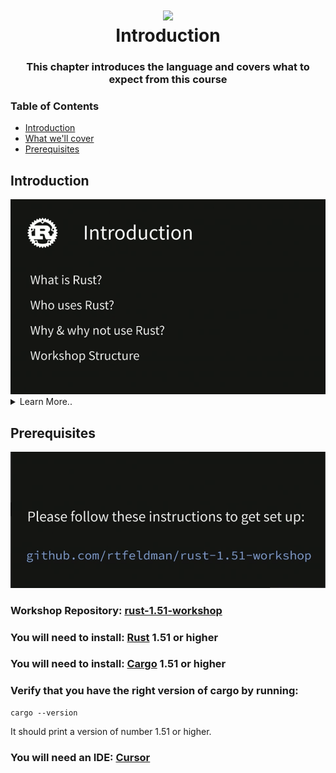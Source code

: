 <h1 align="center"><img style="width: 100px;" src="https://external-content.duckduckgo.com/iu/?u=https%3A%2F%2Fwww.freecodecamp.org%2Fnews%2Fcontent%2Fimages%2F2021%2F01%2Frust-mascot.png&f=1&nofb=1&ipt=49a62143c3bb2d19d7862d393b87d3523cc07ab93607ba75d762567ef73c7177" /> </br> Introduction</h1>

<h3 align="center">This chapter introduces the language and covers what to expect from this course</h3>

###  Table of Contents
  - [Introduction](#introduction)
  - [What we'll cover](#what-we'll-cover)
  - [Prerequisites](#prerequisites)

## Introduction
<img src="../assets/what-is-rust.png" />

<details>
 <summary>Learn More..</summary>

 - **What is Rust?**
    - from _rust-lang.org_
      - "A language empowering everyone to build reliable and efficient software."
    - **Rust compiles to either**
     - *machine code* (01110101101011001111)
       - Compiles to a binary exectuble -> `.exe` on windows linux, or macos
       - Rusts compiler is built on top of llvm which is also used by languages like c, c++ and swift
     - *WEBASSEMBLY (WASM)*
      - WASM lets you run Rust in the browser
    - **Rust does not support cross binary compilation (can you use your macbook to package a rust binary for mac as well as windows and linux)**
      - To accomplish this your program must be run on each device to be packages for that os
      - VM usage are more common to accomplish this
    - **Rust does not supports classes and inheritance like other languages, it uses structs and implementation blocks instead**
    - **The three main concepts of Rusts automatice memory management system are** ->
      - [Ownership](../ownership/)
      - [Borrowing](../borrowing)
      - [Lifetimes](../lifetimes)

 - **Who uses Rust?**
    - All sorts of orgs use Rust
     - The most notable is `moz://a`, they were bank rolling rust dev for the first decade of its life
     - `Microsoft` are currently rewriting alot of its system code in Rust
     - `Dropbox` has been using rust to improve some perf with their syncing engine
     - As well as many other big and small companies across various domains
- **What can I build with Rust**?
  - *Web Servers*
  - *Command-Line Interfaces*
  - *build tooling, used to build frontends*
  - *Native desktop applications*
  - *In-browser apps via WebAssembly*
  - *https://makepad.dev (fully featured ide that runs 60fps on your phone)*
  - *Performance-intensive libraries*
  - *Operating Systems(!)*

- **Why Use Rust?**
  - *Speed*
  - *Performance*
  - *Going Real Fast*
    - Rust unlocks the maximum speed you can get out of your hardware

  - **High Performance Language Timeline**
    - *1972*
      - `C` came out in 1972 and is still widely used because of its unmatched performance, it is often referred to as a portable webassembly because its about as low level as you can get and get complete control of your hardware
    - *1985*
      - `C++` is one of the most popular and high performing languages out there, one of the main goals of `c++` was to introduce OOP to `C` while still maintaining the level of control and performance as `C`
    - *2010*
      - The first serious challenger to the throne of `C` and `C++`, `Rust`. Very efficient, almost nothing between a compiled rust program and what the hardware is capable of without the OOP approach `C++` took. Rust focuses on being `efficient, reliable and ergonomic`.

 - **Rust vs C++ Error Comparison**
  <img src="../assets/rust-err-example.png" />

    - This is an error from the rust compiler if a field is mis spelled

    <img src="../assets/cpp-err-example.png" />

    - this is the same error type in c++
    - the c++ error provides less information and guidance on resolving the error

  - *This difference can be extrapolated out to more complicated errors, Rust will provide a must more fun experience than the high tier performance languages traditionally used like c, c++*

- *In Conclusion*
  <img src="../assets/why-use-rust.png" />

- **Why Not Use Rust?**
  - *Rust is a big language - lots to learn!*
    - I.e This is an introductary course, it will not cover rust its an entirety. Although by the end it should provide a good understanding the basics of Rust and enough to build a full fledged app and have a way easier time learning the more in depth `Rust` Features
  - *Smaller ecosystem than `C/C++` (but FFI)*
    - `C/C++` Have been around for a lot longer than Rust so this is to be expected, if working on really intractive systems development a larger ecosystem around that work may be beneficial
     - *Foreign Function Interface*
       - This is a way to call C and C++ code from Rust, but using FFI means losing some of the ergonmc safety gaurantees Rust provides
       - It is much nicer to have everything in Rust so FFI are usually avoided by Rust devs unless absolutely needed
     - This prompts people to build entire OS in Rust etc.
  - *Slower Iteration cycle than most languages*
    - Not slower than c++ for example, but most languages iterate and compile very fast and so Rust in comparison is viewed as slow, this is due to ->
      - strict compiler (helps devs build reliable software by telling you when there are problems with the code implementation NOT by papering over problems)
      - satisfying ("fighting") the borrow checker (it can feel like fighting the compiler to resolve these borrow checker errors that are unique to Rust)
        - this course will help to provide a mental model around what the borrow checker is actually doing as this is a major pain point for most devs coming into Rust
      - slow compile times for full builds
        - does not look like there is hope for the compiler to get better or faster
      - tests can take awhile to build
      - *What specifically makes the compiler slow?*
        - There is not one particular thing, it is a culmination of various design decisions made by the Rust team

 - *Safer than C++, less safe than e.g pure FP*
  - If you do not need the level of performance that Rust offers or languages like C and C++ offer i.e writing a game engine, those other languages will be 'safer' options and sufficient
   - the main reason to use Rust is for top tier performance

**Rust stacked against other languages**
 - Check out the stackoverflow surveys most loved programming language, Rust wins this category wins every year
</details>


## Prerequisites
<img src="../assets/intro-to-rust.png" />

### Workshop Repository: [rust-1.51-workshop](https://github.com/rtfeldman/rust-1.51-workshop/)


### You will need to install: [Rust](https://www.rust-lang.org/tools/install) 1.51 or higher

### You will need to install: [Cargo](https://doc.rust-lang.org/cargo/getting-started/installation.html) 1.51 or higher

### Verify that you have the right version of cargo by running:

```shell
cargo --version
```
It should print a version of number 1.51 or higher.

### You will need an IDE: [Cursor](https://cursor.com)
